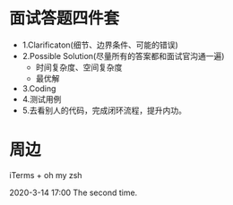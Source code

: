 # 面试答题四件套

- 1.Clarificaton(细节、边界条件、可能的错误)
- 2.Possible Solution(尽量所有的答案都和面试官沟通一遍)
  - 时间复杂度、空间复杂度
  - 最优解
- 3.Coding
- 4.测试用例
- 5.去看别人的代码，完成闭环流程，提升内功。


# 周边

iTerms + oh my zsh

2020-3-14 17:00 The second time.
